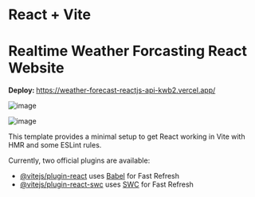 # React + Vite
#  Realtime Weather Forcasting React Website

<b>Deploy: </b> https://weather-forecast-reactjs-api-kwb2.vercel.app/


![image](https://github.com/user-attachments/assets/3a828230-0d41-4aca-98fc-c948c88002c4)

![image](https://github.com/user-attachments/assets/76817054-943c-4f25-aaf0-9485ca388d3d)


This template provides a minimal setup to get React working in Vite with HMR and some ESLint rules.

Currently, two official plugins are available:

- [@vitejs/plugin-react](https://github.com/vitejs/vite-plugin-react/blob/main/packages/plugin-react/README.md) uses [Babel](https://babeljs.io/) for Fast Refresh
- [@vitejs/plugin-react-swc](https://github.com/vitejs/vite-plugin-react-swc) uses [SWC](https://swc.rs/) for Fast Refresh
